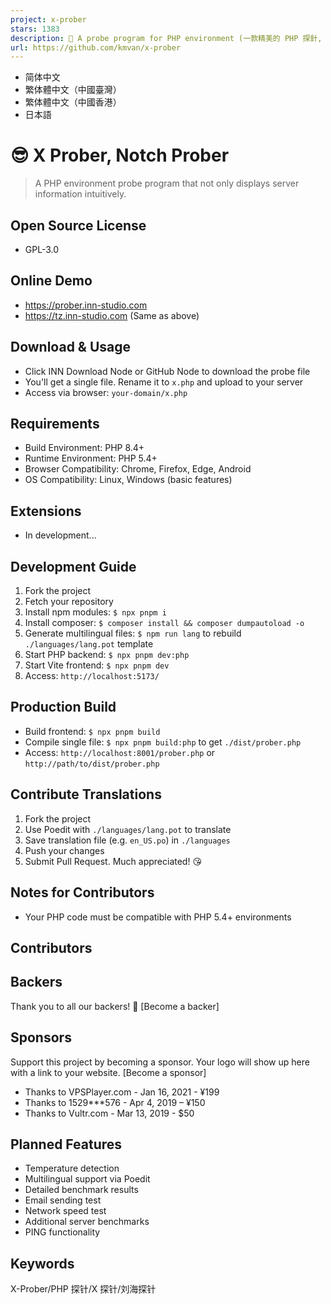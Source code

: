 ```yaml
---
project: x-prober
stars: 1383
description: 🐘 A probe program for PHP environment (一款精美的 PHP 探針, 又名X探針、劉海探針)
url: https://github.com/kmvan/x-prober
---
```


-   简体中文
-   繁体體中文（中國臺灣）
-   繁体體中文（中國香港）
-   日本語

😎 X Prober, Notch Prober
=========================

> A PHP environment probe program that not only displays server information intuitively.

Open Source License
-------------------

-   GPL-3.0

Online Demo
-----------

-   https://prober.inn-studio.com
-   https://tz.inn-studio.com (Same as above)

Download & Usage
----------------

-   Click INN Download Node or GitHub Node to download the probe file
-   You'll get a single file. Rename it to `x.php` and upload to your server
-   Access via browser: `your-domain/x.php`

Requirements
------------

-   Build Environment: PHP 8.4+
-   Runtime Environment: PHP 5.4+
-   Browser Compatibility: Chrome, Firefox, Edge, Android
-   OS Compatibility: Linux, Windows (basic features)

Extensions
----------

-   In development...

Development Guide
-----------------

1.  Fork the project
2.  Fetch your repository
3.  Install npm modules: `$ npx pnpm i`
4.  Install composer: `$ composer install && composer dumpautoload -o`
5.  Generate multilingual files: `$ npm run lang` to rebuild `./languages/lang.pot` template
6.  Start PHP backend: `$ npx pnpm dev:php`
7.  Start Vite frontend: `$ npx pnpm dev`
8.  Access: `http://localhost:5173/`

Production Build
----------------

-   Build frontend: `$ npx pnpm build`
-   Compile single file: `$ npx pnpm build:php` to get `./dist/prober.php`
-   Access: `http://localhost:8001/prober.php` or `http://path/to/dist/prober.php`

Contribute Translations
-----------------------

1.  Fork the project
2.  Use Poedit with `./languages/lang.pot` to translate
3.  Save translation file (e.g. `en_US.po`) in `./languages`
4.  Push your changes
5.  Submit Pull Request. Much appreciated! 😘

Notes for Contributors
----------------------

-   Your PHP code must be compatible with PHP 5.4+ environments

Contributors
------------

Backers
-------

Thank you to all our backers! 🙏 \[Become a backer\]

Sponsors
--------

Support this project by becoming a sponsor. Your logo will show up here with a link to your website. \[Become a sponsor\]

-   Thanks to VPSPlayer.com - Jan 16, 2021 - ¥199
-   Thanks to 1529\*\*\*576 - Apr 4, 2019 – ¥150
-   Thanks to Vultr.com - Mar 13, 2019 - $50

Planned Features
----------------

-   Temperature detection
-   Multilingual support via Poedit
-   Detailed benchmark results
-   Email sending test
-   Network speed test
-   Additional server benchmarks
-   PING functionality

Keywords
--------

X-Prober/PHP 探针/X 探针/刘海探针

